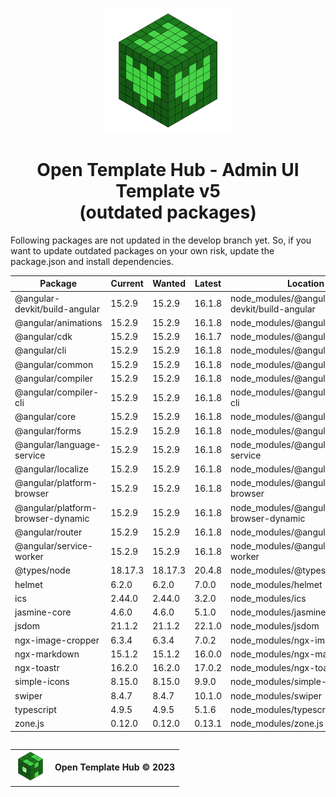 <p align="center">
  <a href="https://opentemplatehub.com">
    <img src="https://raw.githubusercontent.com/open-template-hub/open-template-hub.github.io/master/assets/logo/ui/admin-ui-logo.png" alt="Logo" width=200>
  </a>
</p>


<h1 align="center">
Open Template Hub - Admin UI Template v5
  <br/>
(outdated packages)
</h1>

Following packages are not updated in the develop branch yet. So, if you want to update outdated packages on your own risk, update the package.json and install dependencies.

| Package | Current | Wanted | Latest | Location |
| --- | --- | --- | --- | --- |
| @angular-devkit/build-angular | 15.2.9 | 15.2.9 | 16.1.8 | node_modules/@angular-devkit/build-angular |
| @angular/animations | 15.2.9 | 15.2.9 | 16.1.8 | node_modules/@angular/animations |
| @angular/cdk | 15.2.9 | 15.2.9 | 16.1.7 | node_modules/@angular/cdk |
| @angular/cli | 15.2.9 | 15.2.9 | 16.1.8 | node_modules/@angular/cli |
| @angular/common | 15.2.9 | 15.2.9 | 16.1.8 | node_modules/@angular/common |
| @angular/compiler | 15.2.9 | 15.2.9 | 16.1.8 | node_modules/@angular/compiler |
| @angular/compiler-cli | 15.2.9 | 15.2.9 | 16.1.8 | node_modules/@angular/compiler-cli |
| @angular/core | 15.2.9 | 15.2.9 | 16.1.8 | node_modules/@angular/core |
| @angular/forms | 15.2.9 | 15.2.9 | 16.1.8 | node_modules/@angular/forms |
| @angular/language-service | 15.2.9 | 15.2.9 | 16.1.8 | node_modules/@angular/language-service |
| @angular/localize | 15.2.9 | 15.2.9 | 16.1.8 | node_modules/@angular/localize |
| @angular/platform-browser | 15.2.9 | 15.2.9 | 16.1.8 | node_modules/@angular/platform-browser |
| @angular/platform-browser-dynamic | 15.2.9 | 15.2.9 | 16.1.8 | node_modules/@angular/platform-browser-dynamic |
| @angular/router | 15.2.9 | 15.2.9 | 16.1.8 | node_modules/@angular/router |
| @angular/service-worker | 15.2.9 | 15.2.9 | 16.1.8 | node_modules/@angular/service-worker |
| @types/node | 18.17.3 | 18.17.3 | 20.4.8 | node_modules/@types/node |
| helmet | 6.2.0 | 6.2.0 | 7.0.0 | node_modules/helmet |
| ics | 2.44.0 | 2.44.0 | 3.2.0 | node_modules/ics |
| jasmine-core | 4.6.0 | 4.6.0 | 5.1.0 | node_modules/jasmine-core |
| jsdom | 21.1.2 | 21.1.2 | 22.1.0 | node_modules/jsdom |
| ngx-image-cropper | 6.3.4 | 6.3.4 | 7.0.2 | node_modules/ngx-image-cropper |
| ngx-markdown | 15.1.2 | 15.1.2 | 16.0.0 | node_modules/ngx-markdown |
| ngx-toastr | 16.2.0 | 16.2.0 | 17.0.2 | node_modules/ngx-toastr |
| simple-icons | 8.15.0 | 8.15.0 | 9.9.0 | node_modules/simple-icons |
| swiper | 8.4.7 | 8.4.7 | 10.1.0 | node_modules/swiper |
| typescript | 4.9.5 | 4.9.5 | 5.1.6 | node_modules/typescript |
| zone.js | 0.12.0 | 0.12.0 | 0.13.1 | node_modules/zone.js |

<table align="right"><tr><td><a href="https://opentemplatehub.com"><img src="https://raw.githubusercontent.com/open-template-hub/open-template-hub.github.io/master/assets/logo/brand-logo.png" width="50px" alt="oth"/></a></td><td><b>Open Template Hub © 2023</b></td></tr></table>

